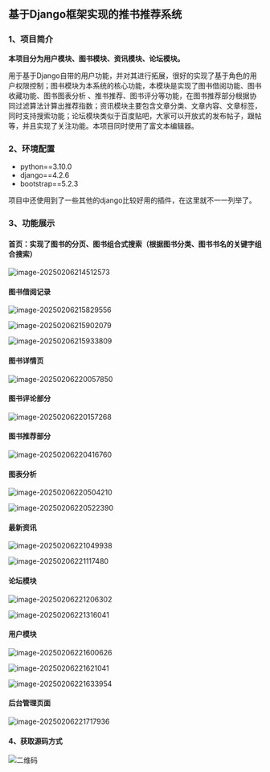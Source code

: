 ## 基于Django框架实现的推书推荐系统

### 1、项目简介

**本项目分为用户模块、图书模块、资讯模块、论坛模块。**

用于基于Django自带的用户功能，并对其进行拓展，很好的实现了基于角色的用户权限控制；图书模块为本系统的核心功能，本模块是实现了图书借阅功能、图书收藏功能、图书图表分析 、推书推荐、图书评分等功能，在图书推荐部分根据协同过滤算法计算出推荐指数；资讯模块主要包含文章分类、文章内容、文章标签，同时支持搜索功能；论坛模块类似于百度贴吧，大家可以开放式的发布帖子，跟帖等，并且实现了关注功能。本项目同时使用了富文本编辑器。

### 2、环境配置

- python==3.10.0
- django==4.2.6
- bootstrap==5.2.3

项目中还使用到了一些其他的django比较好用的插件，在这里就不一一列举了。

### 3、功能展示

#### **首页：实现了图书的分页、图书组合式搜索（根据图书分类、图书书名的关键字组合搜索）**

![image-20250206214512573](https://raw.githubusercontent.com/rongdisun/learn/main/image-20250206214512573.png)

#### **图书借阅记录**

![image-20250206215829556](https://raw.githubusercontent.com/rongdisun/learn/main/image-20250206215829556.png)

![image-20250206215902079](https://raw.githubusercontent.com/rongdisun/learn/main/image-20250206215902079.png)

![image-20250206215933809](https://raw.githubusercontent.com/rongdisun/learn/main/image-20250206215933809.png)

#### **图书详情页**

![image-20250206220057850](https://raw.githubusercontent.com/rongdisun/learn/main/image-20250206220057850.png)

#### **图书评论部分**

![image-20250206220157268](https://raw.githubusercontent.com/rongdisun/learn/main/image-20250206220157268.png)

#### 图书推荐部分

![image-20250206220416760](https://raw.githubusercontent.com/rongdisun/learn/main/image-20250206220416760.png)

#### 图表分析

![image-20250206220504210](https://raw.githubusercontent.com/rongdisun/learn/main/image-20250206220504210.png)

![image-20250206220522390](https://raw.githubusercontent.com/rongdisun/learn/main/image-20250206220522390.png)

#### 最新资讯

![image-20250206221049938](https://raw.githubusercontent.com/rongdisun/learn/main/image-20250206221049938.png)

![image-20250206221117480](https://raw.githubusercontent.com/rongdisun/learn/main/image-20250206221117480.png)

#### 论坛模块

![image-20250206221206302](https://raw.githubusercontent.com/rongdisun/learn/main/image-20250206221206302.png)

![image-20250206221316041](https://raw.githubusercontent.com/rongdisun/learn/main/image-20250206221316041.png)

#### 用户模块

![image-20250206221600626](https://raw.githubusercontent.com/rongdisun/learn/main/image-20250206221600626.png)

![image-20250206221621041](https://raw.githubusercontent.com/rongdisun/learn/main/image-20250206221621041.png)

![image-20250206221633954](https://raw.githubusercontent.com/rongdisun/learn/main/image-20250206221633954.png)

#### 后台管理页面

![image-20250206221717936](https://raw.githubusercontent.com/rongdisun/learn/main/image-20250206221717936.png)

#### 4、获取源码方式

![二维码](https://raw.githubusercontent.com/rongdisun/learn/main/%E4%BA%8C%E7%BB%B4%E7%A0%81.jpg)

